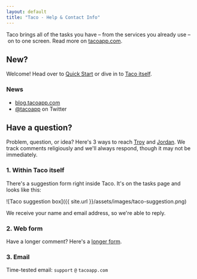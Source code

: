 ```yaml
---
layout: default
title: "Taco - Help & Contact Info"
---
```


Taco brings all of the tasks you have – from the services you already
use – on to one screen. Read more on [tacoapp.com](https://tacoapp.com).


## New?

Welcome! Head over to [Quick Start](/how-it-works/quick-start.html) or 
dive in to <a href="https://tacoapp.com/">Taco itself</a>.

### News

* [blog.tacoapp.com](http://blog.tacoapp.com/)
* [@tacoapp](https://twitter.com/tacoapp) on Twitter


## Have a question?

Problem, question, or idea? Here's 3 ways to reach [Troy](https://twitter.com/troyd) and [Jordan](https://twitter.com/fixie). We track comments religiously and we'll always respond, though it may not be immediately.

### 1. Within Taco itself

There's a suggestion form right inside Taco. It's on the tasks page and
looks like this:

![Taco suggestion box]({{ site.url }}/assets/images/taco-suggestion.png)

We receive your name and email address, so we're able to reply.

### 2. Web form

Have a longer comment? Here's a [longer form](https://tacoapp.com/feedback).

### 3. Email

Time-tested email: `support` `@` `tacoapp.com`
